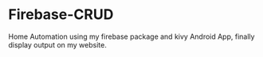 # Firebase-CRUD
Home Automation using my firebase package and kivy Android App, finally display output on my website.
